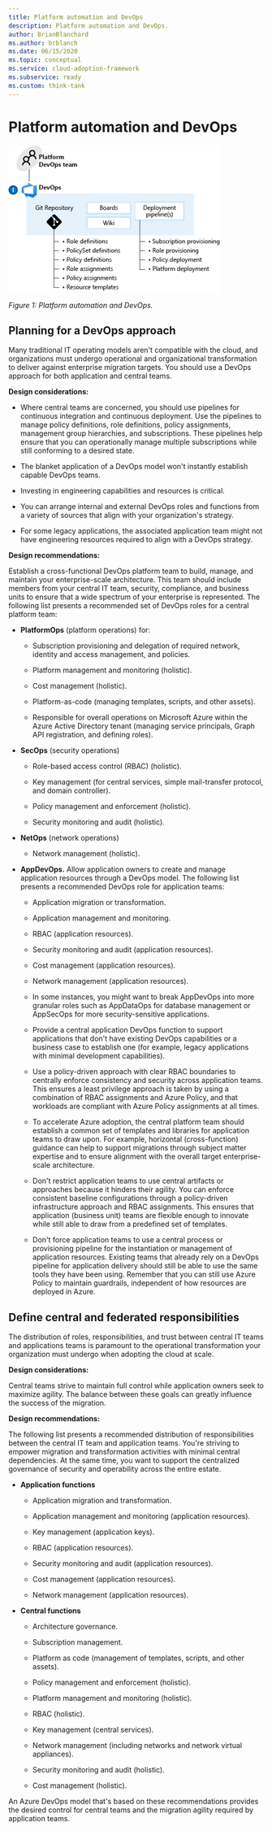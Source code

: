 ```yaml
---
title: Platform automation and DevOps
description: Platform automation and DevOps.
author: BrianBlanchard
ms.author: brblanch
ms.date: 06/15/2020
ms.topic: conceptual
ms.service: cloud-adoption-framework
ms.subservice: ready
ms.custom: think-tank
---
```


<!-- docutune:casing PlatformOps AppDevOps AppDataOps AppSecOps -->

# Platform automation and DevOps

![Diagram of platform automation and DevOps.](./media/DevOps.png)

_Figure 1: Platform automation and DevOps._

## Planning for a DevOps approach

Many traditional IT operating models aren't compatible with the cloud, and organizations must undergo operational and organizational transformation to deliver against enterprise migration targets. You should use a DevOps approach for both application and central teams.

**Design considerations:**

- Where central teams are concerned, you should use pipelines for continuous integration and continuous deployment. Use the pipelines to manage policy definitions, role definitions, policy assignments, management group hierarchies, and subscriptions. These pipelines help ensure that you can operationally manage multiple subscriptions while still conforming to a desired state.

- The blanket application of a DevOps model won't instantly establish capable DevOps teams.

- Investing in engineering capabilities and resources is critical.

- You can arrange internal and external DevOps roles and functions from a variety of sources that align with your organization's strategy.

- For some legacy applications, the associated application team might not have engineering resources required to align with a DevOps strategy.

<!-- cSpell:ignore PlatformOps SecOps NetOps AppDevOps AppDataOps AppSecOps -->

**Design recommendations:**

Establish a cross-functional DevOps platform team to build, manage, and maintain your enterprise-scale architecture. This team should include members from your central IT team, security, compliance, and business units to ensure that a wide spectrum of your enterprise is represented. The following list presents a recommended set of DevOps roles for a central platform team:

- **PlatformOps** (platform operations) for:

  - Subscription provisioning and delegation of required network, identity and access management, and policies.

  - Platform management and monitoring (holistic).

  - Cost management (holistic).

  - Platform-as-code (managing templates, scripts, and other assets).

  - Responsible for overall operations on Microsoft Azure within the Azure Active Directory tenant (managing service principals, Graph API registration, and defining roles).

- **SecOps** (security operations)

  - Role-based access control (RBAC) (holistic).

  - Key management (for central services, simple mail-transfer protocol, and domain controller).

  - Policy management and enforcement (holistic).

  - Security monitoring and audit (holistic).

- **NetOps** (network operations)

  - Network management (holistic).

- **AppDevOps.** Allow application owners to create and manage application resources through a DevOps model. The following list presents a recommended DevOps role for application teams:

  - Application migration or transformation.

  - Application management and monitoring.

  - RBAC (application resources).

  - Security monitoring and audit (application resources).

  - Cost management (application resources).

  - Network management (application resources).

  - In some instances, you might want to break AppDevOps into more granular roles such as AppDataOps for database management or AppSecOps for more security-sensitive applications.

  - Provide a central application DevOps function to support applications that don't have existing DevOps capabilities or a business case to establish one (for example, legacy applications with minimal development capabilities).

  - Use a policy-driven approach with clear RBAC boundaries to centrally enforce consistency and security across application teams. This ensures a least privilege approach is taken by using a combination of RBAC assignments and Azure Policy, and that workloads are compliant with Azure Policy assignments at all times.

  - To accelerate Azure adoption, the central platform team should establish a common set of templates and libraries for application teams to draw upon. For example, horizontal (cross-function) guidance can help to support migrations through subject matter expertise and to ensure alignment with the overall target enterprise-scale architecture.

  - Don't restrict application teams to use central artifacts or approaches because it hinders their agility. You can enforce consistent baseline configurations through a policy-driven infrastructure approach and RBAC assignments. This ensures that application (business unit) teams are flexible enough to innovate while still able to draw from a predefined set of templates.

  - Don't force application teams to use a central process or provisioning pipeline for the instantiation or management of application resources. Existing teams that already rely on a DevOps pipeline for application delivery should still be able to use the same tools they have been using. Remember that you can still use Azure Policy to maintain guardrails, independent of how resources are deployed in Azure.

## Define central and federated responsibilities

The distribution of roles, responsibilities, and trust between central IT teams and applications teams is paramount to the operational transformation your organization must undergo when adopting the cloud at scale.

**Design considerations:**

Central teams strive to maintain full control while application owners seek to maximize agility. The balance between these goals can greatly influence the success of the migration.

**Design recommendations:**

The following list presents a recommended distribution of responsibilities between the central IT team and application teams. You're striving to empower migration and transformation activities with minimal central dependencies. At the same time, you want to support the centralized governance of security and operability across the entire estate.

- **Application functions**

  - Application migration and transformation.

  - Application management and monitoring (application resources).

  - Key management (application keys).

  - RBAC (application resources).

  - Security monitoring and audit (application resources).

  - Cost management (application resources).

  - Network management (application resources).

- **Central functions**

  - Architecture governance.

  - Subscription management.

  - Platform as code (management of templates, scripts, and other assets).

  - Policy management and enforcement (holistic).

  - Platform management and monitoring (holistic).

  - RBAC (holistic).

  - Key management (central services).

  - Network management (including networks and network virtual appliances).

  - Security monitoring and audit (holistic).

  - Cost management (holistic).

An Azure DevOps model that's based on these recommendations provides the desired control for central teams and the migration agility required by application teams.
